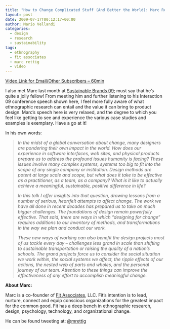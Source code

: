 ```yaml
---
title: "How to Change Complicated Stuff (And Better the World): Marc Rettig"
layout: post
date: 2009-07-17T00:12:17+00:00
author: Mario Vellandi
categories:
  - design
  - research
  - sustainability
tags:
  - ethnography
  - fit associates
  - marc rettig
  - video
---
```

[Video Link for Email/Other Subscribers &#8211; 60min](http://vimeo.com/3870559)

I also met Marc last month at [Sustainable Brands 09](http://sustainablebrands09.com); must say that he&#8217;s quite a jolly fellow! From meeting him and further listening to his Interaction 09 conference speech shown here, I feel more fully aware of what ethnographic research can entail and the value it can bring to product design. Marc&#8217;s speech here is very relaxed, and the degree to which you feel like getting to see and experience the various case studies and examples is exemplary. Have a go at it!

In his own words:

> *In the midst of a global conversation about change, many designers are pondering their own impact in the world. How does our experience in software interfaces, web sites, and physical products prepare us to address the profound issues humanity is facing? These issues involve many complex systems, systems too big to fit into the scope of any single company or institution. Design methods are potent at large scale and scope, but what does it take to be effective as a practitioner, as a team, as a company? What is it like to actually achieve a meaningful, sustainable, positive difference in life?*
>
> *In this talk I offer insights into that question, drawing lessons from a number of serious, heartfelt attempts to affect change. The work we have all done in recent decades has prepared us to take on much bigger challenges. The foundations of design remain powerfully effective. That said, there are ways in which “designing for change” requires additions to our inventory of methods, and transformations in the way we plan and conduct our work.*
>
> *These new ways of working can also benefit the design projects most of us tackle every day – challenges less grand in scale than shifting to sustainable transportation or raising the quality of a nation’s schools. The grand projects force us to consider the social situation we work within, the social systems we affect, the ripple effects of our actions, the nested web of parts and wholes, and the personal journey of our team. Attention to these things can improve the effectiveness of any effort to accomplish meaningful change.*

__About Marc:__

Marc is a co-founder of [Fit Associates](http://www.fitassociates.com/), LLC. Fit&#8217;s intention is to lead, nurture, connect and equip conscious organizations for the greatest impact for the common good. Fit has a deep bench in ethnographic research, design, psychology, technology, and organizational change.

He can be found tweeting at: <a rel="nofollow" href="http://twitter.com/mrettig">@mrettig</a>
